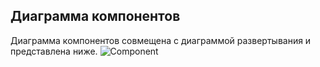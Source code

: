 ## Диаграмма компонентов  
Диаграмма компонентов совмещена с диаграммой развертывания и представлена ниже.
![Component](https://raw.githubusercontent.com/RSlabodchikov/CandyShop/master/Images/Component/Component.png) 